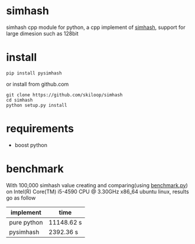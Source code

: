 # simhash
simhash cpp module for python, a cpp implement of [simhash](https://github.com/leonsim/simhash), support for large dimesion such as 128bit
# install
```shell
pip install pysimhash
```
or install from github.com
```shell
git clone https://github.com/skiloop/simhash
cd simhash
python setup.py install
```
# requirements
- boost python

# benchmark
With 100,000 simhash value creating and comparing(using [benchmark.py](./benchmark.py)) on Intel(R) Core(TM) i5-4590 CPU @ 3.30GHz x86_64 ubuntu linux, results go as follow

implement| time
----|----
pure python|11148.62 s
pysimhash|2392.36 s
